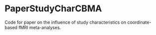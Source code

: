 # PaperStudyCharCBMA
Code for paper on the influence of study characteristics on coordinate-based fMRI meta-analyses.
